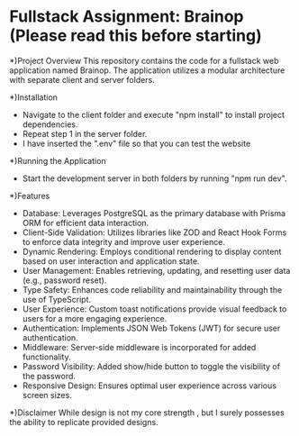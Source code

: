 # Fullstack Assignment: Brainop (Please read this before starting)

*)Project Overview
This repository contains the code for a fullstack web application named Brainop. The application utilizes a modular architecture with separate client and server folders.

*)Installation
- Navigate to the client folder and execute "npm install" to install project dependencies.
- Repeat step 1 in the server folder.
- I have inserted the ".env" file so that you can test the website
  
*)Running the Application
- Start the development server in both folders by running "npm run dev".

*)Features
- Database: Leverages PostgreSQL as the primary database with Prisma ORM for efficient data interaction.
- Client-Side Validation: Utilizes libraries like ZOD and React Hook Forms to enforce data integrity and improve user experience.
- Dynamic Rendering: Employs conditional rendering to display content based on user interaction and application state.
- User Management: Enables retrieving, updating, and resetting user data (e.g., password reset).
- Type Safety: Enhances code reliability and maintainability through the use of TypeScript.
- User Experience: Custom toast notifications provide visual feedback to users for a more engaging experience.
- Authentication: Implements JSON Web Tokens (JWT) for secure user authentication.
- Middleware: Server-side middleware is incorporated for added functionality.
- Password Visibility: Added show/hide button to toggle the visibility of the password.
- Responsive Design: Ensures optimal user experience across various screen sizes.

*)Disclaimer
While design is not my core strength , but I surely possesses the ability to replicate provided designs.
